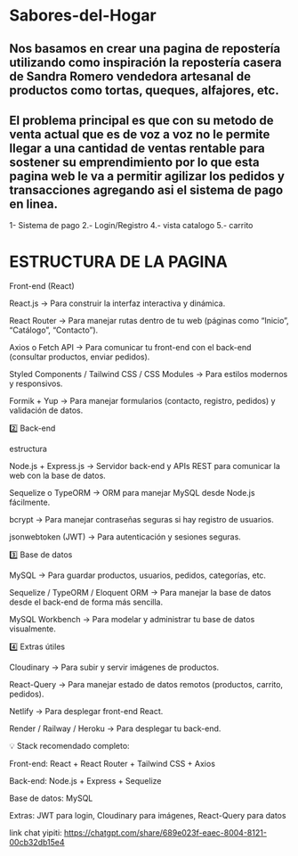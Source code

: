 # Sabores-del-Hogar
## Nos basamos en crear una pagina de repostería utilizando como inspiración la repostería casera de Sandra Romero vendedora artesanal de productos como tortas, queques, alfajores, etc.
## El problema principal es que con su metodo de venta actual que es de voz a voz no le permite llegar a una cantidad de ventas rentable para sostener su emprendimiento por lo que esta pagina web le va a permitir agilizar los pedidos y transacciones agregando asi el sistema de pago en linea.

1- Sistema de pago
2.- Login/Registro
4.- vista catalogo
5.- carrito



# ESTRUCTURA DE LA PAGINA
Front-end (React)

React.js → Para construir la interfaz interactiva y dinámica.

React Router → Para manejar rutas dentro de tu web (páginas como “Inicio”, “Catálogo”, “Contacto”).

Axios o Fetch API → Para comunicar tu front-end con el back-end (consultar productos, enviar pedidos).

Styled Components / Tailwind CSS / CSS Modules → Para estilos modernos y responsivos.

Formik + Yup → Para manejar formularios (contacto, registro, pedidos) y validación de datos.

2️⃣ Back-end

estructura

Node.js + Express.js → Servidor back-end y APIs REST para comunicar la web con la base de datos.

Sequelize o TypeORM → ORM para manejar MySQL desde Node.js fácilmente.

bcrypt → Para manejar contraseñas seguras si hay registro de usuarios.

jsonwebtoken (JWT) → Para autenticación y sesiones seguras.

3️⃣ Base de datos

MySQL → Para guardar productos, usuarios, pedidos, categorías, etc.

Sequelize / TypeORM / Eloquent ORM → Para manejar la base de datos desde el back-end de forma más sencilla.

MySQL Workbench → Para modelar y administrar tu base de datos visualmente.

4️⃣ Extras útiles

Cloudinary → Para subir y servir imágenes de productos.

React-Query → Para manejar estado de datos remotos (productos, carrito, pedidos).

Netlify → Para desplegar front-end React.

Render / Railway / Heroku → Para desplegar tu back-end.

💡 Stack recomendado completo:

Front-end: React + React Router + Tailwind CSS + Axios

Back-end: Node.js + Express + Sequelize

Base de datos: MySQL

Extras: JWT para login, Cloudinary para imágenes, React-Query para datos

link chat yipiti: https://chatgpt.com/share/689e023f-eaec-8004-8121-00cb32db15e4
